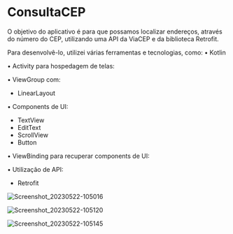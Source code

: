 # ConsultaCEP

O objetivo do aplicativo é para que possamos localizar endereços, através do número do CEP, utilizando uma API da ViaCEP e da biblioteca Retrofit.

Para desenvolvê-lo, utilizei várias ferramentas e tecnologias, como:
• Kotlin 

• Activity para hospedagem de telas:

• ViewGroup com:
- LinearLayout

• Components de UI:
 - TextView
 - EditText
- ScrollView
 - Button

• ViewBinding para recuperar components de UI:

• Utilização de API:
- Retrofit



![Screenshot_20230522-105016](https://github.com/arturbogea/ConsultaCEP/assets/41833522/4ad2aad3-130b-4ed9-9032-adc3f64a9cbf)

![Screenshot_20230522-105120](https://github.com/arturbogea/ConsultaCEP/assets/41833522/197f1cdf-a2c1-4d2e-aac1-278c9bb82808)

![Screenshot_20230522-105145](https://github.com/arturbogea/ConsultaCEP/assets/41833522/5ea8939e-96b6-459c-b239-2d86b6f251ae)
